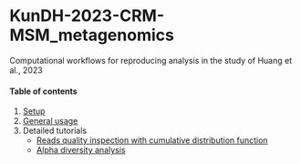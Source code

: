 # KunDH-2023-CRM-MSM_metagenomics
Computational workflows for reproducing analysis in the study of Huang et al., 2023

#### Table of contents
1. [Setup]()
2. [General usage]()
3. Detailed tutorials
    * [Reads quality inspection with cumulative distribution function](./doc/cumulative_distribution_function.py)
    * [Alpha diversity analysis](./docs/alpha_diversity_analysis.md)
